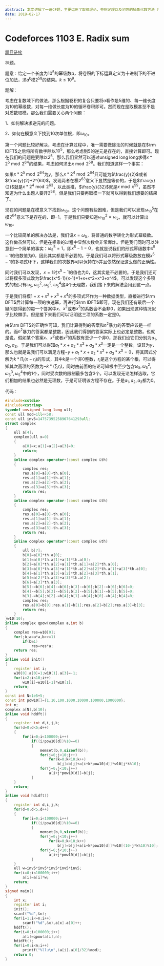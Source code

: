 ```yaml
---
abstract: 本文讲解了一道CF题，主要运用了取模理论，卷积定理以及初等的抽象代数方法（在多项式环模掉一个理想的域上做运算（如果你没有理解，这并不妨碍阅读，这只是我对交汇的知识的一种自说自话））。
date: 2019-02-17
---
```


# Codeforces 1103 E. Radix sum

[题目链接][1]

神题。

题意：给定一个长度为$10^5$的幂级数$a$，将卷积的下标运算定义为十进制下的不进位加法，求$a^k$模$2^{58}$的结果。$k\leq 10^9$。

题解：

考虑在复数域下的做法，那么根据卷积的复合只要将$a$看作是$5$维的、每一维长度为$10$的幂级数，对每一维做长度为$10$的循环卷积即可。然而现在是取模甚至不是对质数取模。那么我们需要关心两个问题：

$1$、如何解决求逆元的问题。

$2$、如何在模意义下找到$10$次单位根，即$\omega_{10}$。

第一个问题比较好解决，考虑在计算过程中，唯一需要做除法的时候就是在$\rm IDFT$之后将所有数字除以$10^5$，那么考虑到$5$的逆元是存在的，直接计算即可。现在我们的问题是要除以$2^5$。那么我们显然可以通过$\text{unsigned long long}$求得$x*2^5\bmod 2^{64}$的结果，考虑如何求出$x\bmod 2^{58}$。我们知道这样一个事实：

如果$x*2^5\bmod 2^{64}$为$y$，那么$x*2^4\bmod 2^{64}$只可能为$\frac{y}{2}$或者$\frac{y}{2}+2^{63}$，发现两者在模$2^{63}$意义下显然是等价的，于是$\frac{y}{2}$就是$x*2^4\bmod 2^{63}$，以此类推，$\frac{y}{32}$就是$x\bmod x^{59}$，虽然不知道为什么出题人要开$2^{58}$，但是我们只要再取模一下就可以得到我们想要的结果了。

现在的问题是在模意义下找到$\omega_{10}$。这个问题有些困难，但是我们可以发现$\omega_{10}^5$在模$2^{64}$意义下是存在的，即$-1$。于是我们只要知道$\omega_{10}^2=\omega_{5}$，就可以计算出$\omega_{10}$。

一个比较简单的解决办法是，我们设$x=\omega_5$，将普通的数字转化为形式幂级数。这样做虽然可以，但是在相乘的过程中显然次数会非常爆炸。但是我们同时可以注意到一个简单的事实：$\omega_5^5=1$，即$x^5-1=0$，也就是说我们的形式幂级数中$x^5-1$的倍数值为$0$，因此其实都是不必要的。于是我们可以将形式幂级数放在模$x^5-1$的多项式环下，这样我们的次数界可以保持在$5$并且依然保证这么做的正确性。

同时我们可以发现，$x=1$时$x^5-1$的值也为$0$，这其实是不必要的。于是我们还可以将模多项式改为$\frac{x^5-1}{x-1}=1+x+x^2+x^3+x^4$，可以发现这个多项式的根只有$\omega_5,\omega_5^2,\omega_5^3,\omega_5^4$这$4$个无理数，我们接下来的解法会用到这一点。

于是我们将模$1+x+x^2+x^3+x^4$的多项式环作为一种数据类型，直接进行$\rm DFT$后计算每一项的快速幂，再进行$\rm IDFT$即可。现在我们还有最后一个疑问是得到的每一个答案中$x$、$x^2$或者$x^3$的系数会不会非$0$，如果出现这种情况似乎比较棘手。但是接下来我们可以证明这三项的系数一定是$0$。

由$\rm DFT$的正确性可知，我们计算得到的答案和$n^2$暴力的答案应该是一样的。而$n^2$暴力的答案都是整数，因此我们得到的答案实际上也必定是整数。也就是说，假如某个答案$x$、$x^2$或者$x^3$的系数有至少一个非$0$，那我们设它们分别为$a_1,a_2,a_3$，于是我们可以得知$a_1*x+a_2*x^2+a_3*x^3$一定是一个整数，设其为$y$，那么也就是说我们可以满足方程$-y+a_1*x+a_2*x^2+a_3*x^3=0$，将其因式分解为$k*\prod_i(x-r_i)$的形式，其中$k$是一个非$0$整数，$r_i$是这个方程的某个根，可以得知其次高项的系数为$-k*(\sum_i r_i)$，同时由前面的结论可知根中至少包含$\omega_5,\omega_5^2,\omega_5^3,\omega_5^4$中的$1$个，同时受次数的限制最多包含$3$个。可以发现无论怎样选取，它们相加的结果也必然是无理数，于是可证明该方程不存在。于是$a_1,a_2,a_3$都为$0$。

代码：
```cpp
#include<cstdio>
#include<cstring>
typedef unsigned long long ull;
const ull mod=1ll<<58;
const ull inv5=14757395258967641293ull;
struct complex
{
	ull a[4];
	complex(ull x=0)
	{
		a[0]=x;a[1]=a[2]=a[3]=0;
		return;
	}
	inline complex operator+(const complex &th)
	{
		complex res;
		res.a[0]=a[0]+th.a[0];
		res.a[1]=a[1]+th.a[1];
		res.a[2]=a[2]+th.a[2];
		res.a[3]=a[3]+th.a[3];
		return res;
	}
	inline complex operator-(const complex &th)
	{
		complex res;
		res.a[0]=a[0]-th.a[0];
		res.a[1]=a[1]-th.a[1];
		res.a[2]=a[2]-th.a[2];
		res.a[3]=a[3]-th.a[3];
		return res;
	}
	inline complex operator*(const complex &th)
	{
		ull b[7];
		b[0]=a[0]*th.a[0];
		b[1]=a[0]*th.a[1]+a[1]*th.a[0];
		b[2]=a[0]*th.a[2]+a[1]*th.a[1]+a[2]*th.a[0];
		b[3]=a[0]*th.a[3]+a[1]*th.a[2]+a[2]*th.a[1]+a[3]*th.a[0];
		b[4]=a[1]*th.a[3]+a[2]*th.a[2]+a[3]*th.a[1];
		b[5]=a[2]*th.a[3]+a[3]*th.a[2];
		b[6]=a[3]*th.a[3];
		b[5]-=b[6];b[4]-=b[6];b[3]-=b[6];b[2]-=b[6];b[6]=0;
		b[4]-=b[5];b[3]-=b[5];b[2]-=b[5];b[1]-=b[5];b[5]=0;
		b[3]-=b[4];b[2]-=b[4];b[1]-=b[4];b[0]-=b[4];b[4]=0;
		complex res;
		res.a[0]=b[0];res.a[1]=b[1];res.a[2]=b[2];res.a[3]=b[3];
		return res;
	}
}w10[10];
inline complex qpow(complex a,int b)
{
	complex res=w10[0];
	for(;b;a=a*a,b>>=1)
		if(b&1)
			res=res*a;
	return res;
}
inline void init()
{
	register int i;
	w10[0].a[0]=1;w10[1].a[3]=-1;
	for(i=2;i<10;i++)
		w10[i]=w10[i-1]*w10[1];
	return;
}
const int N=1e5+5;
const int pow10[]={1,10,100,1000,10000,100000,1000000};
int n;
complex a[N],b[10];
inline void hddft()
{
	register int d,i,j,k;
	for(d=0;d<5;d++)
	{
		for(i=0;i<100000;i++)
			if((i/pow10[d])%10==0)
			{
				memset(b,0,sizeof(b));
				for(j=0;j<10;j++)
					for(k=0;k<10;k++)
						b[j]=b[j]+a[i+k*pow10[d]]*w10[j*k%10];
				for(j=0;j<10;j++)
					a[i+j*pow10[d]]=b[j];
			}
	}
	return;
}
inline void hdidft()
{
	register int d,i,j,k;
	for(d=0;d<5;d++)
	{
		for(i=0;i<100000;i++)
			if((i/pow10[d])%10==0)
			{
				memset(b,0,sizeof(b));
				for(j=0;j<10;j++)
					for(k=0;k<10;k++)
						b[j]=b[j]+a[i+k*pow10[d]]*w10[(10-j*k%10)%10];
				for(j=0;j<10;j++)
					a[i+j*pow10[d]]=b[j];
			}
	}
	ull w=inv5*inv5*inv5*inv5*inv5;
	for(i=0;i<100000;i++)
		a[i]=a[i]*w;
	return;
}
signed main()
{
	int x;
	register int i;
	init();
	scanf("%d",&n);
	for(i=1;i<=n;i++)
		scanf("%d",&x),a[x].a[0]++;
	hddft();
	for(i=0;i<100000;i++)
		a[i]=qpow(a[i],n);
	hdidft();
	for(i=0;i<n;i++)
		printf("%llu\n",(a[i].a[0]/32)%mod);
	return 0;
}
```

[1]: https://codeforces.com/contest/1103/problem/E